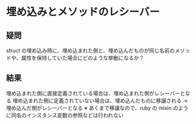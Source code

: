 # 埋め込みとメソッドのレシーバー

## 疑問

struct の埋め込み時に、埋め込まれた側と、埋め込んだものが同じ名前のメソッドや、属性を保持していた場合にどのような挙動になるか？

## 結果

埋め込まれた側に直接定義されている場合は、埋め込まれた側がレシーバーとなる
埋め込まれた側に定義されていない場合は、埋め込んだものに移譲される -> 埋め込んだ側がレシーバーとなる
※ あくまで移譲なので、ruby の mixin のように同名のインスタンス変数の参照などは行われない
